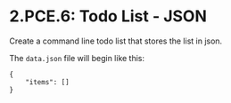 # 2.PCE.6: Todo List - JSON



Create a command line todo list that stores the list in json.

The `data.json` file will begin like this:

```text
{
    "items": []
}
```

